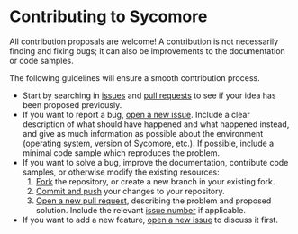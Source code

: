 # Contributing to Sycomore

All contribution proposals are welcome! A contribution is not necessarily finding and fixing bugs; it can also be improvements to the documentation or code samples.

The following guidelines will ensure a smooth contribution process.

- Start by searching in [issues](https://github.com/lamyj/sycomore/issues?q=is%3Aissue) and [pull requests](https://github.com/lamyj/sycomore/pulls?q=is%3Apr) to see if your idea has been proposed previously.
- If you want to report a bug, [open a new issue](https://github.com/lamyj/sycomore/issues/new). Include a clear description of what should have happened and what happened instead, and give as much information as possible about the environment (operating system, version of Sycomore, etc.). If possible, include a minimal code sample which reproduces the problem.
- If you want to solve a bug, improve the documentation, contribute code samples, or otherwise modify the existing resources:
  1. [Fork](https://guides.github.com/activities/forking/) the repository, or create a new branch in your existing fork.
  2. [Commit and push](https://guides.github.com/introduction/git-handbook/) your changes to your repository.
  3. [Open a new pull request](https://github.com/lamyj/sycomore/pulls), describing the problem and proposed solution. Include the relevant [issue number](https://github.com/lamyj/sycomore/issues) if applicable.
- If you want to add a new feature, [open a new issue](https://github.com/lamyj/sycomore/issues/new) to discuss it first.
